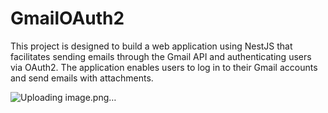 # GmailOAuth2
This project is designed to build a web application using NestJS that facilitates sending emails through the Gmail API and authenticating users via OAuth2. The application enables users to log in to their Gmail accounts and send emails with attachments.

![Uploading image.png…]()
